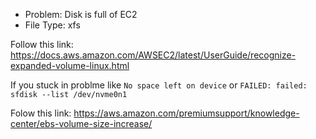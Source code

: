 - Problem: Disk is full of EC2
- File Type: xfs


Follow this link: https://docs.aws.amazon.com/AWSEC2/latest/UserGuide/recognize-expanded-volume-linux.html

If you stuck in problme like `No space left on device` or `FAILED: failed: sfdisk --list /dev/nvme0n1`

Folow this link: https://aws.amazon.com/premiumsupport/knowledge-center/ebs-volume-size-increase/

